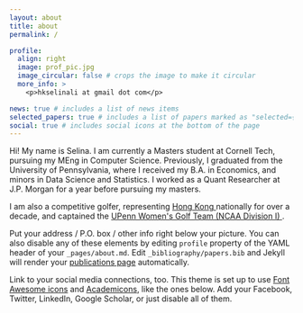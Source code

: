 ```yaml
---
layout: about
title: about
permalink: /

profile:
  align: right
  image: prof_pic.jpg
  image_circular: false # crops the image to make it circular
  more_info: >
    <p>hkselinali at gmail dot com</p>

news: true # includes a list of news items
selected_papers: true # includes a list of papers marked as "selected={true}"
social: true # includes social icons at the bottom of the page
---
```


Hi! My name is Selina. I am currently a Masters student at Cornell Tech, pursuing my MEng in Computer Science. Previously, I graduated from the University of Pennsylvania, where I received my B.A. in Economics, and minors in Data Science and Statistics. I worked as a Quant Researcher at J.P. Morgan for a year before pursuing my masters. 
<br>

I am also a competitive golfer, representing
            <a href="https://www.hkga.com/gahkc-squad-juniors/hk-squad/mens-and-ladies-national-team/li-yuen-yuet-selina">Hong Kong </a> nationally for over a decade, and 
            captained the  <a href="https://pennathletics.com/sports/womens-golf/roster/selina-li/19872"> UPenn Women's Golf Team (NCAA Division I) </a>. 
            <br>



Put your address / P.O. box / other info right below your picture. You can also disable any of these elements by editing `profile` property of the YAML header of your `_pages/about.md`. Edit `_bibliography/papers.bib` and Jekyll will render your [publications page](/al-folio/publications/) automatically.

Link to your social media connections, too. This theme is set up to use [Font Awesome icons](https://fontawesome.com/) and [Academicons](https://jpswalsh.github.io/academicons/), like the ones below. Add your Facebook, Twitter, LinkedIn, Google Scholar, or just disable all of them.
